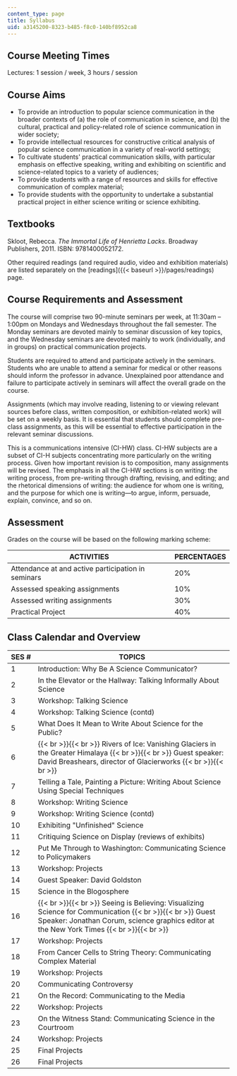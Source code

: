 ```yaml
---
content_type: page
title: Syllabus
uid: a3145200-8323-b485-f8c0-140bf8952ca8
---
```


Course Meeting Times
--------------------

Lectures: 1 session / week, 3 hours / session

Course Aims
-----------

*   To provide an introduction to popular science communication in the broader contexts of (a) the role of communication in science, and (b) the cultural, practical and policy-related role of science communication in wider society;
*   To provide intellectual resources for constructive critical analysis of popular science communication in a variety of real-world settings;
*   To cultivate students' practical communication skills, with particular emphasis on effective speaking, writing and exhibiting on scientific and science-related topics to a variety of audiences;
*   To provide students with a range of resources and skills for effective communication of complex material;
*   To provide students with the opportunity to undertake a substantial practical project in either science writing or science exhibiting.

Textbooks
---------

Skloot, Rebecca. _The Immortal Life of Henrietta Lacks_. Broadway Publishers, 2011. ISBN: 9781400052172.

Other required readings (and required audio, video and exhibition materials) are listed separately on the [readings]({{< baseurl >}}/pages/readings) page.

Course Requirements and Assessment
----------------------------------

The course will comprise two 90-minute seminars per week, at 11:30am – 1:00pm on Mondays and Wednesdays throughout the fall semester. The Monday seminars are devoted mainly to seminar discussion of key topics, and the Wednesday seminars are devoted mainly to work (individually, and in groups) on practical communication projects.

Students are required to attend and participate actively in the seminars. Students who are unable to attend a seminar for medical or other reasons should inform the professor in advance. Unexplained poor attendance and failure to participate actively in seminars will affect the overall grade on the course.

Assignments (which may involve reading, listening to or viewing relevant sources before class, written composition, or exhibition-related work) will be set on a weekly basis. It is essential that students should complete pre-class assignments, as this will be essential to effective participation in the relevant seminar discussions.

This is a communications intensive (CI-HW) class. CI-HW subjects are a subset of CI-H subjects concentrating more particularly on the writing process. Given how important revision is to composition, many assignments will be revised. The emphasis in all the CI-HW sections is on writing: the writing process, from pre-writing through drafting, revising, and editing; and the rhetorical dimensions of writing: the audience for whom one is writing, and the purpose for which one is writing—to argue, inform, persuade, explain, convince, and so on.

Assessment
----------

Grades on the course will be based on the following marking scheme:

| ACTIVITIES | PERCENTAGES |
| --- | --- |
| Attendance at and active participation in seminars | 20% |
| Assessed speaking assignments | 10% |
| Assessed writing assignments | 30% |
| Practical Project | 40% 

Class Calendar and Overview
---------------------------

| SES # | TOPICS |
| --- | --- |
| 1 | Introduction: Why Be A Science Communicator? |
| 2 | In the Elevator or the Hallway: Talking Informally About Science |
| 3 | Workshop: Talking Science |
| 4 | Workshop: Talking Science (contd) |
| 5 | What Does It Mean to Write About Science for the Public? |
| 6 |  {{< br >}}{{< br >}} Rivers of Ice: Vanishing Glaciers in the Greater Himalaya {{< br >}}{{< br >}} Guest speaker: David Breashears, director of Glacierworks {{< br >}}{{< br >}}  |
| 7 | Telling a Tale, Painting a Picture: Writing About Science Using Special Techniques |
| 8 | Workshop: Writing Science |
| 9 | Workshop: Writing Science (contd) |
| 10 | Exhibiting "Unfinished" Science |
| 11 | Critiquing Science on Display (reviews of exhibits) |
| 12 | Put Me Through to Washington: Communicating Science to Policymakers |
| 13 | Workshop: Projects |
| 14 | Guest Speaker: David Goldston |
| 15 | Science in the Blogosphere |
| 16 |  {{< br >}}{{< br >}} Seeing is Believing: Visualizing Science for Communication {{< br >}}{{< br >}} Guest Speaker: Jonathan Corum, science graphics editor at the New York Times {{< br >}}{{< br >}}  |
| 17 | Workshop: Projects |
| 18 | From Cancer Cells to String Theory: Communicating Complex Material |
| 19 | Workshop: Projects |
| 20 | Communicating Controversy |
| 21 | On the Record: Communicating to the Media |
| 22 | Workshop: Projects |
| 23 | On the Witness Stand: Communicating Science in the Courtroom |
| 24 | Workshop: Projects |
| 25 | Final Projects |
| 26 | Final Projects